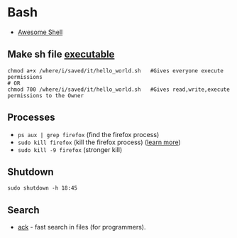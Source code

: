 # Bash

* [Awesome Shell](https://github.com/alebcay/awesome-shell)

## Make sh file [executable](https://help.ubuntu.com/community/Beginners/BashScripting#Scripting)

```
chmod a+x /where/i/saved/it/hello_world.sh   #Gives everyone execute permissions
# OR
chmod 700 /where/i/saved/it/hello_world.sh   #Gives read,write,execute permissions to the Owner
```

## Processes

* ``ps aux | grep firefox`` (find the firefox process)
* ``sudo kill firefox`` (kill the firefox process) ([learn more](http://www.cyberciti.biz/faq/kill-process-in-linux-or-terminate-a-process-in-unix-or-linux-systems/))
* ``sudo kill -9 firefox`` (stronger kill)

## Shutdown

``sudo shutdown -h 18:45``

## Search

* [ack](http://beyondgrep.com/) - fast search in files (for programmers).
